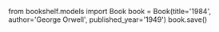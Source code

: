 from bookshelf.models import Book
book = Book(title='1984', author='George Orwell', published_year='1949')
book.save()